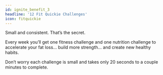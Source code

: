 ```yaml
---
id: ignite_benefit_3
headline: '12 Fit Quickie Challenges'
icon: fitquickie
---
```


Small and consistent. That’s the secret.

Every week you’ll get one fitness challenge and one nutrition challenge to accelerate your fat loss… build more strength… and create new healthy habits.

Don’t worry each challenge is small and takes only 20 seconds to a couple minutes to complete.
